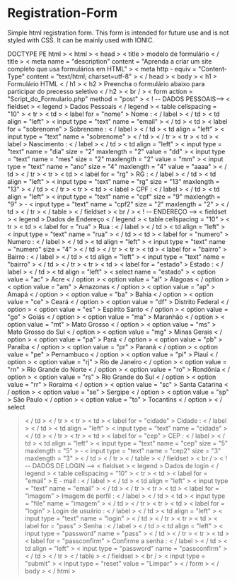# Registration-Form
Simple html registration form.
This form is intended for future use and is not styled with CSS.
It can be mainly used with IONIC.


DOCTYPE PE html > < html > < head > < title > modelo de formulário < / title > < meta name = "description" content = "Aprenda a criar um site completo que usa formulários em HTML" > < meta http - equiv = "Content-Type" content = "text/html; charset=utf-8" > < / head > < body > < h1 > Formulário HTML < / h1 > < h2 > Preencha o formulário abaixo para participar do precesso seletivo < / h2 > < br / > < form action = "Script_do_Formulario.php" method = "post" > < ! -- DADOS PESSOAIS-->
< fieldset > < legend > Dados Pessoais < / legend > < table cellspacing = "10" > < tr > < td > < label for = "nome" > Nome : < / label > < / td > < td align = "left" > < input type = "text" name = "email" > < / td > < td > < label for = "sobrenome" > Sobrenome : < / label > < / td > < td align = "left" > < input type = "text" name = "sobrenome" > < / td > < / tr > < tr > < td > < label > Nascimento : < / label > < / td > < td align = "left" > < input type = "text" name = "dia" size = "2" maxlength = "2" value = "dd" > < input type = "text" name = "mes" size = "2" maxlength = "2" value = "mm" > < input type = "text" name = "ano" size = "4" maxlength = "4" value = "aaaa" > < / td > < / tr > < tr > < td > < label for = "rg" > RG : < / label > < / td > < td align = "left" > < input type = "text" name = "rg" size = "13" maxlength = "13" > < / td > < / tr > < tr > < td > < label > CPF : < / label > < / td > < td align = "left" > < input type = "text" name = "cpf" size = "9" maxlength = "9" > - < input type = "text" name = "cpf2" size = "2" maxlength = "2" > < / td > < / tr > < / table > < / fieldset > < br / > < ! -- ENDEREÇO -->
< fieldset > < legend > Dados de Endereço < / legend > < table cellspacing = "10" > < tr > < td > < label for = "rua" > Rua : < / label > < / td > < td align = "left" > < input type = "text" name = "rua" > < / td > < td > < label for = "numero" > Numero : < / label > < / td > < td align = "left" > < input type = "text" name = "numero" size = "4" > < / td > < / tr > < tr > < td > < label for = "bairro" > Bairro : < / label > < / td > < td align = "left" > < input type = "text" name = "bairro" > < / td > < / tr > < tr > < td > < label for = "estado" > Estado : < / label > < / td > < td align = "left" > <
select
  name = "estado" > < option value = "ac" > Acre < / option > < option value = "al" > Alagoas < / option > < option value = "am" > Amazonas < / option > < option value = "ap" > Amapá < / option > < option value = "ba" > Bahia < / option > < option value = "ce" > Ceará < / option > < option value = "df" > Distrito Federal < / option > < option value = "es" > Espírito Santo < / option > < option value = "go" > Goiás < / option > < option value = "ma" > Maranhão < / option > < option value = "mt" > Mato Grosso < / option > < option value = "ms" > Mato Grosso do Sul < / option > < option value = "mg" > Minas Gerais < / option > < option value = "pa" > Pará < / option > < option value = "pb" > Paraíba < / option > < option value = "pr" > Paraná < / option > < option value = "pe" > Pernambuco < / option > < option value = "pi" > Piauí < / option > < option value = "rj" > Rio de Janeiro < / option > < option value = "rn" > Rio Grande do Norte < / option > < option value = "ro" > Rondônia < / option > < option value = "rs" > Rio Grande do Sul < / option > < option value = "rr" > Roraima < / option > < option value = "sc" > Santa Catarina < / option > < option value = "se" > Sergipe < / option > < option value = "sp" > São Paulo < / option > < option value = "to" > Tocantins < / option > < /
select
  > < / td > < / tr > < tr > < td > < label for = "cidade" > Cidade : < / label > < / td > < td align = "left" > < input type = "text" name = "cidade" > < / td > < / tr > < tr > < td > < label for = "cep" > CEP : < / label > < / td > < td align = "left" > < input type = "text" name = "cep" size = "5" maxlength = "5" > - < input type = "text" name = "cep2" size = "3" maxlength = "3" > < / td > < / tr > < / table > < / fieldset > < br / > < ! -- DADOS DE LOGIN -->
  < fieldset > < legend > Dados de login < / legend > < table cellspacing = "10" > < tr > < td > < label for = "email" > E - mail : < / label > < / td > < td align = "left" > < input type = "text" name = "email" > < / td > < / tr > < tr > < td > < label for = "imagem" > Imagem de perfil : < / label > < / td > < td > < input type = "file" name = "imagem" > < / td > < / tr > < tr > < td > < label for = "login" > Login de usuário : < / label > < / td > < td align = "left" > < input type = "text" name = "login" > < / td > < / tr > < tr > < td > < label for = "pass" > Senha : < / label > < / td > < td align = "left" > < input type = "password" name = "pass" > < / td > < / tr > < tr > < td > < label for = "passconfirm" > Confirme a senha : < / label > < / td > < td align = "left" > < input type = "password" name = "passconfirm" > < / td > < / tr > < / table > < / fieldset > < br / > < input type = "submit" > < input type = "reset" value = "Limpar" > < / form > < / body > < / html >